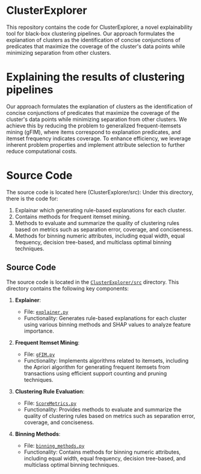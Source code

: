 # ClusterExplorer
This repository contains the code for ClusterExplorer, a novel explainability tool for black-box clustering pipelines. Our approach formulates the explanation of clusters as the identification of concise conjunctions of predicates that maximize the coverage of the cluster's data points while minimizing separation from other clusters.

# Explaining the results of clustering pipelines
Our approach formulates the explanation of clusters as the identification of concise conjunctions of predicates that maximize the coverage of the cluster's data points while minimizing separation from other clusters. We achieve this by reducing the problem to generalized frequent-itemsets mining (gFIM), where items correspond to explanation predicates, and itemset frequency indicates coverage. To enhance efficiency, we leverage inherent problem properties and implement attribute selection to further reduce computational costs.

# Source Code
The source code is located here (ClusterExplorer/src):
 Under this directory, there is the code for:
 1. Explainar which generating rule-based explanations for each cluster.
 2. Contains methods for frequent itemset mining.
 3. Methods to evaluate and summarize the quality of clustering rules based on metrics such as separation error, coverage, and conciseness.
 4. Methods for binning numeric attributes, including equal width, equal frequency, decision tree-based, and multiclass optimal binning techniques.

## Source Code
The source code is located in the [`ClusterExplorer/src`](https://github.com/sarieltutay/ClusterExplorer/edit/main/README.md) directory. This directory contains the following key components:

1. **Explainer**:
   - File: [`explainer.py`](https://github.com/yourusername/ClusterExplorer/blob/main/src/explainer.py)
   - Functionality: Generates rule-based explanations for each cluster using various binning methods and SHAP values to analyze feature importance.

2. **Frequent Itemset Mining**:
   - File: [`gFIM.py`](https://github.com/yourusername/ClusterExplorer/blob/main/src/gFIM.py)
   - Functionality: Implements algorithms related to itemsets, including the Apriori algorithm for generating frequent itemsets from transactions using efficient support counting and pruning techniques.

3. **Clustering Rule Evaluation**:
   - File: [`ScoreMetrics.py`](https://github.com/yourusername/ClusterExplorer/blob/main/src/ScoreMetrics.py)
   - Functionality: Provides methods to evaluate and summarize the quality of clustering rules based on metrics such as separation error, coverage, and conciseness.

4. **Binning Methods**:
   - File: [`binning_methods.py`](https://github.com/yourusername/ClusterExplorer/blob/main/src/binning_methods.py)
   - Functionality: Contains methods for binning numeric attributes, including equal width, equal frequency, decision tree-based, and multiclass optimal binning techniques.



